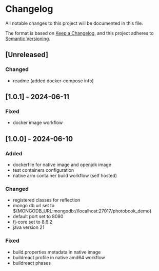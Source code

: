 # Changelog

All notable changes to this project will be documented in this file.

The format is based on [Keep a Changelog](https://keepachangelog.com/en/1.1.0/),
and this project adheres to [Semantic Versioning](https://semver.org/spec/v2.0.0.html).

## [Unreleased]

### Changed

- readme (added docker-compose info)

## [1.0.1] - 2024-06-11

### Fixed

- docker image workflow

## [1.0.0] - 2024-06-10

### Added

- dockerfile for native image and openjdk image
- test containers configuration
- native arm container build workflow (self hosted)

### Changed

- registered classes for reflection
- mongo db url set to ${MONGODB_URL:mongodb://localhost:27017/photobook_demo}
- default port set to 8080
- fj-core set to 8.6.2
- java version 21

### Fixed

- build.properties metadata in native image
- buildreact profile in native amd64 workflow
- buildreact phases
